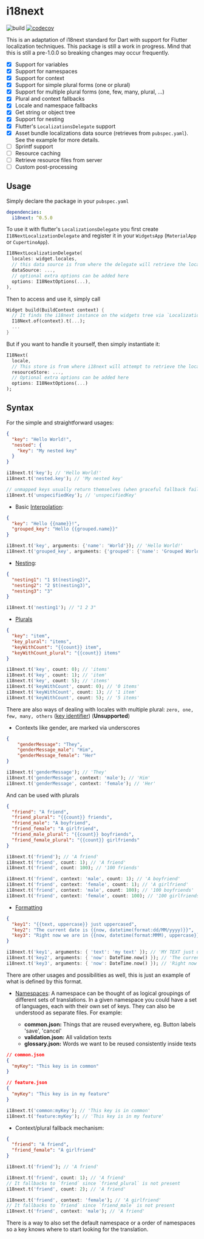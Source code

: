 # i18next

![build](https://github.com/nubank/i18next/workflows/build/badge.svg) [![codecov](https://codecov.io/gh/nubank/i18next/branch/master/graph/badge.svg)](https://codecov.io/gh/nubank/i18next)

This is an adaptation of i18next standard for Dart with support for Flutter localization techniques. This package is still a work in progress.
Mind that this is still a pre-1.0.0 so breaking changes may occur frequently.

- [x] Support for variables
- [x] Support for namespaces
- [x] Support for context
- [x] Support for simple plural forms (one or plural)
- [x] Support for multiple plural forms (one, few, many, plural, ...)
- [x] Plural and context fallbacks
- [x] Locale and namespace fallbacks
- [x] Get string or object tree
- [x] Support for nesting
- [x] Flutter's `LocalizationsDelegate` support
- [x] Asset bundle localizations data source (retrieves from `pubspec.yaml`). See the example for more details.
- [ ] Sprintf support
- [ ] Resource caching
- [ ] Retrieve resource files from server
- [ ] Custom post-processing

## Usage

Simply declare the package in your `pubspec.yaml`

```yaml
dependencies:
  i18next: ^0.5.0
```

To use it with flutter's `LocalizationsDelegate` you first create `I18NextLocalizationDelegate` and register it in your `WidgetsApp` (`MaterialApp` or `CupertinoApp`).

```dart
I18NextLocalizationDelegate(
  locales: widget.locales,
  // this data source is from where the delegate will retrieve the localizations from (namespaces Map)
  dataSource: ...,
  // optional extra options can be added here
  options: I18NextOptions(...),
),
```

Then to access and use it, simply call

```dart
Widget build(BuildContext context) {
  // It finds the i18next instance on the widgets tree via `Localizations.of`
  I18Next.of(context).t(...);
  ...
}
```

But if you want to handle it yourself, then simply instantiate it:

```dart
I18Next(
  locale,
  // This store is from where i18next will attempt to retrieve the localizations from.
  resourceStore: ...,
  // Optional extra options can be added here
  options: I18NextOptions(...)
);
```

## Syntax

For the simple and straightforward usages:

```json
{
  "key": "Hello World!",
  "nested": {
    "key": "My nested key"
  }
}
```

```dart
i18next.t('key'); // 'Hello World!'
i18next.t('nested.key'); // 'My nested key'

// unmapped keys usually return themselves (when graceful fallback fails)
i18next.t('unspecifiedKey'); // 'unspecifiedKey'
```

- Basic [Interpolation](https://www.i18next.com/translation-function/interpolation):

```json
{
  "key": "Hello {{name}}!",
  "grouped_key": "Hello {{grouped.name}}"
}
```

```dart
i18next.t('key', arguments: {'name': 'World'}); // 'Hello World!'
i18next.t('grouped_key', arguments: {'grouped': {'name': 'Grouped World'}}); // 'Hello Grouped World!'
```

- [Nesting](https://www.i18next.com/translation-function/nesting):

```json
{
  "nesting1": "1 $t(nesting2)",
  "nesting2": "2 $t(nesting3)",
  "nesting3": "3"
}
```

```dart
i18next.t('nesting1'); // "1 2 3"
```

- [Plurals](https://www.i18next.com/translation-function/plurals)

```json
{
  "key": "item",
  "key_plural": "items",
  "keyWithCount": "{{count}} item",
  "keyWithCount_plural": "{{count}} items"
}
```

```dart
i18next.t('key', count: 0); // 'items'
i18next.t('key', count: 1); // 'item'
i18next.t('key', count: 5); // 'items'
i18next.t('keyWithCount', count: 0); // '0 items'
i18next.t('keyWithCount', count: 1); // '1 item'
i18next.t('keyWithCount', count: 5); // '5 items'
```

There are also ways of dealing with locales with multiple plural: `zero, one, few, many, others` ([key identifier](https://jsfiddle.net/sm9wgLze)) (**Unsupported**)

- Contexts like gender, are marked via underscores

```json
{
    "genderMessage": "They",
    "genderMessage_male": "Him",
    "genderMessage_female": "Her"
}
```

```dart
i18next.t('genderMessage'); // 'They'
i18next.t('genderMessage', context: 'male'); // 'Him'
i18next.t('genderMessage', context: 'female'); // 'Her'
```

And can be used with plurals

```json
{
  "friend": "A friend",
  "friend_plural": "{{count}} friends",
  "friend_male": "A boyfriend",
  "friend_female": "A girlfriend",
  "friend_male_plural": "{{count}} boyfriends",
  "friend_female_plural": "{{count}} girlfriends"
}
```

```dart
i18next.t('friend'); // 'A friend'
i18next.t('friend', count: 1); // 'A friend'
i18next.t('friend', count: 100); // '100 friends'

i18next.t('friend', context: 'male', count: 1); // 'A boyfriend'
i18next.t('friend', context: 'female', count: 1); // 'A girlfriend'
i18next.t('friend', context: 'male', count: 100); // '100 boyfriends'
i18next.t('friend', context: 'female', count: 100); // '100 girlfriends'
```

- [Formatting](https://www.i18next.com/translation-function/formatting)

```json
{
  "key1": "{{text, uppercase}} just uppercased",
  "key2": "The current date is {{now, datetime(format:dd/MM/yyyy)}}",
  "key3": "Right now we are in {{now, datetime(format:MMM), uppercase}}."
}
```

```dart
i18next.t('key1', arguments: { 'text': 'my text' }); // 'MY TEXT just uppercased'
i18next.t('key2', arguments: { 'now': DateTime.now() }); // 'The current date is 21/01/2020'
i18next.t('key3', arguments: { 'now': DateTime.now() }); // 'Right now we are in JAN.'
```

There are other usages and possibilities as well, this is just an example of what is defined by this format.

- [Namespaces](https://www.i18next.com/principles/namespaces): A namespace can be thought of as logical groupings of different sets of translations. In a given namespace you could have a set of languages, each with their own set of keys. They can also be understood as separate files.
For example:

    - **common.json:** Things that are reused everywhere, eg. Button labels 'save', 'cancel'
    - **validation.json:** All validation texts
    - **glossary.json:** Words we want to be reused consistently inside texts

```json
// common.json
{
  "myKey": "This key is in common"
}

// feature.json
{
  "myKey": "This key is in my feature"
}
```

```dart
i18next.t('common:myKey'); // 'This key is in common'
i18next.t('feature:myKey'); // 'This key is in my feature'
```

- Context/plural fallback mechanism:

```json
{
  "friend": "A friend",
  "friend_female": "A girlfriend"
}
```

```dart
i18next.t('friend'); // 'A friend'

i18next.t('friend', count: 1); // 'A friend'
// It fallbacks to `friend` since `friend_plural` is not present
i18next.t('friend', count: 2); // 'A friend'

i18next.t('friend', context: 'female'); // 'A girlfriend'
// It fallbacks to `friend` since `friend_male` is not present
i18next.t('friend', context: 'male'); // 'A friend'
```

There is a way to also set the default namespace or a order of namespaces so a key knows where to start looking for the translation.
